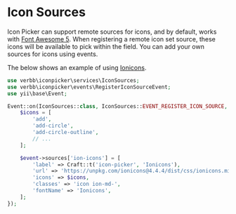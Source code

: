 # Icon Sources
Icon Picker can support remote sources for icons, and by default, works with [Font Awesome 5](https://fontawesome.com). When registering a remote icon set source, these icons will be available to pick within the field. You can add your own sources for icons using events.

The below shows an example of using [Ionicons](https://ionicons.com).

```php
use verbb\iconpicker\services\IconSources;
use verbb\iconpicker\events\RegisterIconSourceEvent;
use yii\base\Event;

Event::on(IconSources::class, IconSources::EVENT_REGISTER_ICON_SOURCE, function(RegisterIconSourceEvent $event) {
    $icons = [
        'add',
        'add-circle',
        'add-circle-outline',
        // ...
    ];

    $event->sources['ion-icons'] = [
        'label' => Craft::t('icon-picker', 'Ionicons'),
        'url' => 'https://unpkg.com/ionicons@4.4.4/dist/css/ionicons.min.css',
        'icons' => $icons,
        'classes' => 'icon ion-md-',
        'fontName' => 'Ionicons',
    ];
});
```